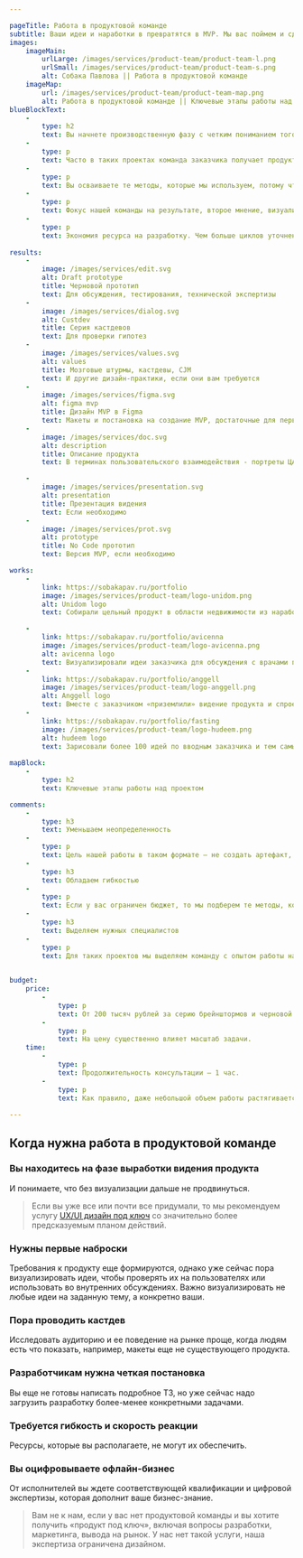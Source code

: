 ```yaml
---

pageTitle: Работа в продуктовой команде
subtitle: Ваши идеи и наработки в превратятся в MVP. Мы вас поймем и сделаем дизайн, а вы преодолеете пропасть между вашим видением и реально работающим продуктом.
images:
    imageMain:
        urlLarge: /images/services/product-team/product-team-l.png 
        urlSmall: /images/services/product-team/product-team-s.png
        alt: Собака Павлова || Работа в продуктовой команде
    imageMap:
        url: /images/services/product-team/product-team-map.png
        alt: Работа в продуктовой команде || Ключевые этапы работы над проектом
blueBlockText:
    -
        type: h2
        text: Вы начнете производственную фазу с четким пониманием того, чего хотите достичь, и какие для этого нужны ресурсы
    -
        type: p
        text: Часто в таких проектах команда заказчика получает продуктовые инсайты и корректирует видение продукта.
    -
        type: p
        text: Вы осваиваете те методы, которые мы используем, потому что мы находимся в непрерывном контакте с вами.
    -
        type: p
        text: Фокус нашей команды на результате, второе мнение, визуализация видения — все это это снижает риск не запуска или позднего запуска продукта. 
    -
        type: p
        text: Экономия ресурса на разработку. Чем больше циклов уточнений и изменений продукта будет сделано до старта полноценной разработки, тем меньше ресурсов разработчиков будет задействовано в создании первой версии продукта.
    
results:
    -
        image: /images/services/edit.svg
        alt: Draft prototype
        title: Черновой прототип
        text: Для обсуждения, тестирования, технической экспертизы
    -
        image: /images/services/dialog.svg
        alt: Custdev
        title: Серия кастдевов
        text: Для проверки гипотез
    -
        image: /images/services/values.svg
        alt: values
        title: Мозговые штурмы, кастдевы, CJM
        text: И другие дизайн-практики, если они вам требуются
    -
        image: /images/services/figma.svg
        alt: figma mvp
        title: Дизайн MVP в Figma
        text: Макеты и постановка на создание MVP, достаточные для первой версии продукта
    -
        image: /images/services/doc.svg
        alt: description
        title: Описание продукта
        text: В терминах пользовательского взаимодействия - портреты ЦА, ключевые сценарии

    -
        image: /images/services/presentation.svg
        alt: presentation
        title: Презентация видения
        text: Если необходимо
    -
        image: /images/services/prot.svg
        alt: prototype
        title: No Code прототип
        text: Версия MVP, если необходимо

works:
    -
        link: https://sobakapav.ru/portfolio
        image: /images/services/product-team/logo-unidom.png
        alt: Unidom logo
        text: Собирали цельный продукт в области недвижимости из наработок мощной команды аналитиков. 

    -
        link: https://sobakapav.ru/portfolio/avicenna
        image: /images/services/product-team/logo-avicenna.png
        alt: avicenna logo
        text: Визуализировали идеи заказчика для обсуждения с врачами принципиально нового подхода к организации работы в МИС.
    -
        link: https://sobakapav.ru/portfolio/anggell
        image: /images/services/product-team/logo-anggell.png
        alt: Anggell logo
        text: Вместе с заказчиком «приземлили» видение продукта и спроектировали MVP во всех деталях.
    -
        link: https://sobakapav.ru/portfolio/fasting
        image: /images/services/product-team/logo-hudeem.png
        alt: hudeem logo
        text: Зарисовали более 100 идей по вводным заказчика и тем самым стартовали активную разработку продукта.    
        
mapBlock:
    -
        type: h2
        text: Ключевые этапы работы над проектом

comments:
    -
        type: h3
        text: Уменьшаем неопределенность
    -
        type: p
        text: Цель нашей работы в таком формате — не создать артефакт, а как можно более осознанно перейти от фазы формирования видения продукта к сравнительно типовым задачам по UX-дизайну или исследованию.
    -
        type: h3
        text: Обладаем гибкостью
    -
        type: p
        text: Если у вас ограничен бюджет, то мы подберем те методы, которые в него укладываются и дают максимальный эффект для вас. Палитра методов продуктового дизайна достаточно большая.
    -
        type: h3
        text: Выделяем нужных специалистов
    -
        type: p
        text: Для таких проектов мы выделяем команду с опытом работы над запуском продуктов.
   

budget:
    price:
        -
            type: p
            text: От 200 тысяч рублей за серию брейнштормов и черновой прототип, до нескольких миллионов за полное дизайн-сопровождение создания продукта.
        -
            type: p
            text: На цену существенно влияет масштаб задачи.
    time:
        -
            type: p
            text: Продолжительность консультации — 1 час.
        -
            type: p
            text: Как правило, даже небольшой объем работы растягивается на несколько месяцев, потому что заказчику нужно время осознать промежуточные результаты и скорректировать видение продукта.
       
---
```


## Когда нужна работа в продуктовой команде

### Вы находитесь на фазе выработки видения продукта

И понимаете, что без визуализации дальше не продвинуться.

> Если вы уже все или почти все придумали, то мы рекомендуем услугу [UX/UI дизайн под ключ](/services/turnkey) со значительно более предсказуемым планом действий. 

### Нужны первые наброски

Требования к продукту еще формируются, однако уже сейчас пора визуализировать идеи, чтобы проверять их на пользователях или использовать во внутренних обсуждениях. Важно визуализировать не любые идеи на заданную тему, а конкретно ваши.

### Пора проводить кастдев

Исследовать аудиторию и ее поведение на рынке проще, когда людям есть что показать, например, макеты еще не существующего продукта.

### Разработчикам нужна четкая постановка

Вы еще не готовы написать подробное ТЗ, но уже сейчас надо загрузить разработку более-менее конкретными задачами.

### Требуется гибкость и скорость реакции

Ресурсы, которые вы располагаете, не могут их обеспечить.

### Вы оцифровываете офлайн-бизнес

От исполнителей вы ждете соответствующей квалификации и цифровой экспертизы, которая дополнит ваше бизнес-знание.

> Вам не к нам, если у вас нет продуктовой команды и вы хотите получить «продукт под ключ», включая вопросы разработки, маркетинга, вывода на рынок. У нас нет такой услуги, наша экспертиза ограничена дизайном.